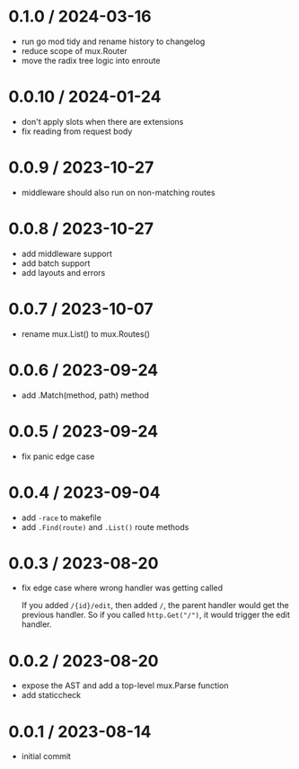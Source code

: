 # 0.1.0 / 2024-03-16

- run go mod tidy and rename history to changelog
- reduce scope of mux.Router
- move the radix tree logic into enroute

# 0.0.10 / 2024-01-24

- don't apply slots when there are extensions
- fix reading from request body

# 0.0.9 / 2023-10-27

- middleware should also run on non-matching routes

# 0.0.8 / 2023-10-27

- add middleware support
- add batch support
- add layouts and errors

# 0.0.7 / 2023-10-07

- rename mux.List() to mux.Routes()

# 0.0.6 / 2023-09-24

- add .Match(method, path) method

# 0.0.5 / 2023-09-24

- fix panic edge case

# 0.0.4 / 2023-09-04

- add `-race` to makefile
- add `.Find(route)` and `.List()` route methods

# 0.0.3 / 2023-08-20

- fix edge case where wrong handler was getting called

  If you added `/{id}/edit`, then added `/`, the parent handler would get the previous handler. So if you called `http.Get("/")`, it would trigger the edit handler.

# 0.0.2 / 2023-08-20

- expose the AST and add a top-level mux.Parse function
- add staticcheck

# 0.0.1 / 2023-08-14

- initial commit
